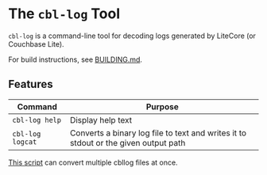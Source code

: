 # The `cbl-log` Tool

`cbl-log` is a command-line tool for decoding logs generated by LiteCore (or Couchbase Lite).

For build instructions, see [BUILDING.md](BUILDING.md).

## Features

| Command        | Purpose |
|----------------|---------|
| `cbl-log help`  | Display help text |
| `cbl-log logcat` | Converts a binary log file to text and writes it to stdout or the given output path |



[This script](https://gist.github.com/pkjvit/ef84a88b6a61b01291638f1c815f4af3) can convert multiple cbllog files at once.
